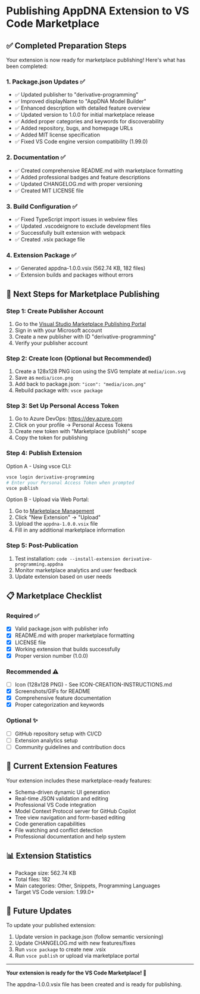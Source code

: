 # Publishing AppDNA Extension to VS Code Marketplace

## ✅ Completed Preparation Steps

Your extension is now ready for marketplace publishing! Here's what has been completed:

### 1. Package.json Updates ✅
- ✅ Updated publisher to "derivative-programming"
- ✅ Improved displayName to "AppDNA Model Builder"
- ✅ Enhanced description with detailed feature overview
- ✅ Updated version to 1.0.0 for initial marketplace release
- ✅ Added proper categories and keywords for discoverability
- ✅ Added repository, bugs, and homepage URLs
- ✅ Added MIT license specification
- ✅ Fixed VS Code engine version compatibility (1.99.0)

### 2. Documentation ✅
- ✅ Created comprehensive README.md with marketplace formatting
- ✅ Added professional badges and feature descriptions
- ✅ Updated CHANGELOG.md with proper versioning
- ✅ Created MIT LICENSE file

### 3. Build Configuration ✅
- ✅ Fixed TypeScript import issues in webview files
- ✅ Updated .vscodeignore to exclude development files
- ✅ Successfully built extension with webpack
- ✅ Created .vsix package file

### 4. Extension Package ✅
- ✅ Generated appdna-1.0.0.vsix (562.74 KB, 182 files)
- ✅ Extension builds and packages without errors

## 🔄 Next Steps for Marketplace Publishing

### Step 1: Create Publisher Account
1. Go to the [Visual Studio Marketplace Publishing Portal](https://marketplace.visualstudio.com/manage)
2. Sign in with your Microsoft account
3. Create a new publisher with ID "derivative-programming"
4. Verify your publisher account

### Step 2: Create Icon (Optional but Recommended)
1. Create a 128x128 PNG icon using the SVG template at `media/icon.svg`
2. Save as `media/icon.png`
3. Add back to package.json: `"icon": "media/icon.png"`
4. Rebuild package with: `vsce package`

### Step 3: Set Up Personal Access Token
1. Go to Azure DevOps: https://dev.azure.com
2. Click on your profile → Personal Access Tokens
3. Create new token with "Marketplace (publish)" scope
4. Copy the token for publishing

### Step 4: Publish Extension
Option A - Using vsce CLI:
```bash
vsce login derivative-programming
# Enter your Personal Access Token when prompted
vsce publish
```

Option B - Upload via Web Portal:
1. Go to [Marketplace Management](https://marketplace.visualstudio.com/manage)
2. Click "New Extension" → "Upload"
3. Upload the `appdna-1.0.0.vsix` file
4. Fill in any additional marketplace information

### Step 5: Post-Publication
1. Test installation: `code --install-extension derivative-programming.appdna`
2. Monitor marketplace analytics and user feedback
3. Update extension based on user needs

## 📋 Marketplace Checklist

### Required ✅
- [x] Valid package.json with publisher info
- [x] README.md with proper marketplace formatting
- [x] LICENSE file
- [x] Working extension that builds successfully
- [x] Proper version number (1.0.0)

### Recommended ⚠️
- [ ] Icon (128x128 PNG) - See ICON-CREATION-INSTRUCTIONS.md
- [x] Screenshots/GIFs for README
- [x] Comprehensive feature documentation
- [x] Proper categorization and keywords

### Optional ✨
- [ ] GitHub repository setup with CI/CD
- [ ] Extension analytics setup
- [ ] Community guidelines and contribution docs

## 🚀 Current Extension Features

Your extension includes these marketplace-ready features:
- Schema-driven dynamic UI generation
- Real-time JSON validation and editing
- Professional VS Code integration
- Model Context Protocol server for GitHub Copilot
- Tree view navigation and form-based editing
- Code generation capabilities
- File watching and conflict detection
- Professional documentation and help system

## 📊 Extension Statistics
- Package size: 562.74 KB
- Total files: 182
- Main categories: Other, Snippets, Programming Languages
- Target VS Code version: 1.99.0+

## 🔧 Future Updates

To update your published extension:
1. Update version in package.json (follow semantic versioning)
2. Update CHANGELOG.md with new features/fixes
3. Run `vsce package` to create new .vsix
4. Run `vsce publish` or upload via marketplace portal

---

**Your extension is ready for the VS Code Marketplace! 🎉**

The appdna-1.0.0.vsix file has been created and is ready for publishing.
